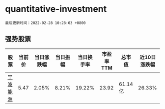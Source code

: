 # quantitative-investment

`最后更新时间：2022-02-28 10:28:03 +0800`

## 强势股票

|股票|当前价|当日涨跌幅|当日振幅|当日换手率|市盈率TTM|总市值|近10日涨跌幅|
|----|----|----|----|----|----|----|----|
|[宁波能源](https://xueqiu.com/S/SH600982)|5.47|2.05%|8.21%|19.22%|23.92|61.14亿|26.33%|
